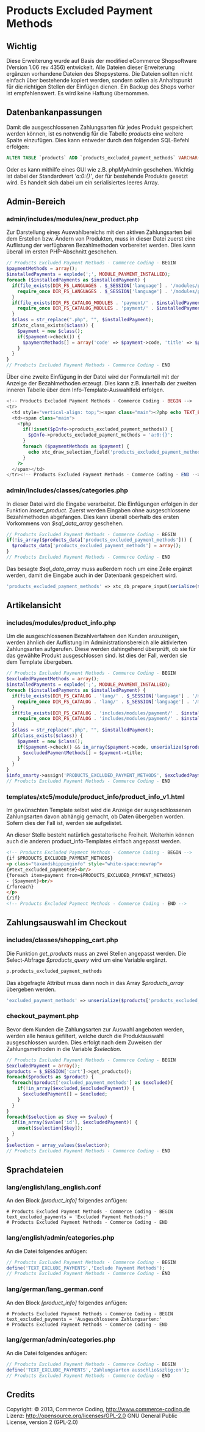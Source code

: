 # Products Excluded Payment Methods

## Wichtig

Diese Erweiterung wurde auf Basis der modified eCommerce Shopsoftware (Version 1.06 rev 4356) entwickelt. Alle Dateien dieser Erweiterung ergänzen vorhandene Dateien des Shopsystems.  Die Dateien sollten nicht einfach über bestehende kopiert werden, sondern sollen als Anhaltspunkt für die richtigen Stellen der Einfügen dienen. Ein Backup des Shops vorher ist empfehlenswert. Es wird keine Haftung übernommen.
 
## Datenbankanpassungen

Damit die ausgeschlossenen Zahlungsarten für jedes Produkt gespeichert werden können, ist es notwendig für die Tabelle *products* eine weitere Spalte einzufügen. Dies kann entweder durch den folgenden SQL-Befehl erfolgen:

```sql
ALTER TABLE `products` ADD `products_excluded_payment_methods` VARCHAR(255) NOT NULL DEFAULT 'a:0:{}';
```

Oder es kann mithilfe eines GUI wie z.B. phpMyAdmin geschehen. Wichtig ist dabei der Standardwert *'a:0:{}'*, der für bestehende Produkte gesetzt wird. Es handelt sich dabei um ein serialisiertes leeres Array. 

## Admin-Bereich

### admin/includes/modules/new_product.php

Zur Darstellung eines Auswahlbereichs mit den aktiven Zahlungsarten bei dem Erstellen bzw. Ändern von Produkten, muss in dieser Datei zuerst eine Auflistung der verfügbaren Bezahlmethoden vorbereitet werden. Dies kann überall im ersten PHP-Abschnitt geschehen.

```php
// Products Excluded Payment Methods - Commerce Coding - BEGIN
$paymentMethods = array();
$installedPayments = explode(';', MODULE_PAYMENT_INSTALLED);
foreach ($installedPayments as $installedPayment) {
  if(file_exists(DIR_FS_LANGUAGES . $_SESSION['language'] . '/modules/payment/' . $installedPayment)) {
    require_once DIR_FS_LANGUAGES . $_SESSION['language'] . '/modules/payment/' . $installedPayment;
  }
  if(file_exists(DIR_FS_CATALOG_MODULES . 'payment/' . $installedPayment)) {
    require_once DIR_FS_CATALOG_MODULES . 'payment/' . $installedPayment;
  }
  $class = str_replace(".php", "", $installedPayment);
  if(xtc_class_exists($class)) {
    $payment = new $class();
    if($payment->check()) {
      $paymentMethods[] = array('code' => $payment->code, 'title' => $payment->title);
    }
  }
}
// Products Excluded Payment Methods - Commerce Coding - END
```

Über eine zweite Einfügung in der Datei wird der Formularteil mit der Anzeige der Bezahlmethoden erzeugt. Dies kann z.B. innerhalb der zweiten inneren Tabelle über dem Info-Template-Auswahlfeld erfolgen.

```php
<!-- Products Excluded Payment Methods - Commerce Coding - BEGIN -->
<tr>
  <td style="vertical-align: top;"><span class="main"><?php echo TEXT_EXCLUDE_PAYMENTS; ?>:</span></td>
  <td><span class="main">
    <?php
      if(!isset($pInfo->products_excluded_payment_methods)) {
        $pInfo->products_excluded_payment_methods = 'a:0:{}';
      }
      foreach ($paymentMethods as $payment) {
        echo xtc_draw_selection_field('products_excluded_payment_methods[]', 'checkbox', $payment['code'], in_array($payment['code'], unserialize($pInfo->products_excluded_payment_methods))) . $payment['title'] . '<br>';
      }
    ?>
  </span></td>
</tr><!-- Products Excluded Payment Methods - Commerce Coding - END -->
```

### admin/includes/classes/categories.php

In dieser Datei wird die Eingabe verarbeitet. Die Einfügungen erfolgen in der Funktion *insert_product*. Zuerst werden Eingaben ohne ausgeschlossene Bezahlmethoden abgefangen. Dies kann überall oberhalb des ersten Vorkommens von *$sql_data_array* geschehen.

```php
// Products Excluded Payment Methods - Commerce Coding - BEGIN
if(!is_array($products_data['products_excluded_payment_methods'])) {
  $products_data['products_excluded_payment_methods'] = array();
}
// Products Excluded Payment Methods - Commerce Coding - END
```

Das besagte *$sql_data_array* muss außerdem noch um eine Zeile ergänzt werden, damit die Eingabe auch in der Datenbank gespeichert wird.

```php
'products_excluded_payment_methods' => xtc_db_prepare_input(serialize($products_data['products_excluded_payment_methods']))
```

## Artikelansicht

### includes/modules/product_info.php

Um die ausgeschlossenen Bezahlverfahren den Kunden anzuzeigen, werden ähnlich der Auflistung im Administrationsbereich alle aktivierten Zahlungsarten aufgerufen. Diese werden dahingehend überprüft, ob sie für das gewählte Produkt ausgeschlossen sind. Ist dies der Fall, werden sie dem Template übergeben.

```php
// Products Excluded Payment Methods - Commerce Coding - BEGIN
$excludedPaymentMethods = array();
$installedPayments = explode(';', MODULE_PAYMENT_INSTALLED);
foreach ($installedPayments as $installedPayment) {
  if(file_exists(DIR_FS_CATALOG . 'lang/' . $_SESSION['language'] . '/modules/payment/' . $installedPayment)) {
    require_once DIR_FS_CATALOG . 'lang/' . $_SESSION['language'] . '/modules/payment/' . $installedPayment;
  }
  if(file_exists(DIR_FS_CATALOG . 'includes/modules/payment/' . $installedPayment)) {
    require_once DIR_FS_CATALOG . 'includes/modules/payment/' . $installedPayment;
  }
  $class = str_replace(".php", "", $installedPayment);
  if(class_exists($class)) {
    $payment = new $class();
    if($payment->check() && in_array($payment->code, unserialize($product->data['products_excluded_payment_methods']))) {
      $excludedPaymentMethods[] = $payment->title;
    }
  }
}
$info_smarty->assign('PRODUCTS_EXCLUDED_PAYMENT_METHODS', $excludedPaymentMethods);
// Products Excluded Payment Methods - Commerce Coding - END
```

### templates/xtc5/module/product_info/product_info_v1.html

Im gewünschten Template selbst wird die Anzeige der ausgeschlossenen Zahlungsarten davon abhängig gemacht, ob Daten übergeben worden. Sofern dies der Fall ist, werden sie aufgelistet.

An dieser Stelle besteht natürlich gestalterische Freiheit. Weiterhin können auch die anderen product_info-Templates einfach angepasst werden.

```html
<!-- Products Excluded Payment Methods - Commerce Coding - BEGIN -->
{if $PRODUCTS_EXCLUDED_PAYMENT_METHODS}
<p class="taxandshippinginfo" style="white-space:nowrap">
{#text_excluded_payments#}<br/>
{foreach item=payment from=$PRODUCTS_EXCLUDED_PAYMENT_METHODS}
- {$payment}<br/>
{/foreach}
</p>
{/if}
<!-- Products Excluded Payment Methods - Commerce Coding - END -->
```

## Zahlungsauswahl im Checkout

### includes/classes/shopping_cart.php

Die Funktion *get_products* muss an zwei Stellen angepasst werden. Die Select-Abfrage *$products_query* wird um eine Variable ergänzt.

```php
p.products_excluded_payment_methods
```

Das abgefragte Attribut muss dann noch in das Array *$products_array* übergeben werden.

```php
'excluded_payment_methods' => unserialize($products['products_excluded_payment_methods'])
```

### checkout_payment.php

Bevor dem Kunden die Zahlungsarten zur Auswahl angeboten werden, werden alle heraus gefiltert, welche durch die Produktauswahl ausgeschlossen wurden. Dies erfolgt nach dem Zuweisen der Zahlungsmethoden in die Variable *$selection*.

```php
// Products Excluded Payment Methods - Commerce Coding - BEGIN
$excludedPayment = array();
$products = $_SESSION['cart']->get_products();
foreach($products as $product) {
  foreach($product['excluded_payment_methods'] as $excluded){
    if(!in_array($excluded,$excludedPayment)) {
      $excludedPayment[] = $excluded;
    }
  }
}
foreach($selection as $key => $value) {
  if(in_array($value['id'], $excludedPayment)) {
    unset($selection[$key]);
  }
}
$selection = array_values($selection);
// Products Excluded Payment Methods - Commerce Coding - END
```

## Sprachdateien

### lang/english/lang_english.conf

An den Block *[product_info]* folgendes anfügen:

```
# Products Excluded Payment Methods - Commerce Coding - BEGIN
text_excluded_payments = 'Excluded Payment Methods:'
# Products Excluded Payment Methods - Commerce Coding - END
```

### lang/english/admin/categories.php

An die Datei folgendes anfügen:

```php
// Products Excluded Payment Methods - Commerce Coding - BEGIN
define('TEXT_EXCLUDE_PAYMENTS','Exclude Payment Methods');
// Products Excluded Payment Methods - Commerce Coding - END
```

### lang/german/lang_german.conf

An den Block *[product_info]* folgendes anfügen:

```
# Products Excluded Payment Methods - Commerce Coding - BEGIN
text_excluded_payments = 'Ausgeschlossene Zahlungsarten:'
# Products Excluded Payment Methods - Commerce Coding - END
```

### lang/german/admin/categories.php

An die Datei folgendes anfügen:

```php
// Products Excluded Payment Methods - Commerce Coding - BEGIN
define('TEXT_EXCLUDE_PAYMENTS','Zahlungsarten ausschlie&szlig;en');
// Products Excluded Payment Methods - Commerce Coding - END
```

## Credits
Copyright: © 2013, Commerce Coding, http://www.commerce-coding.de  
Lizenz: http://opensource.org/licenses/GPL-2.0  GNU General Public License, version 2 (GPL-2.0)